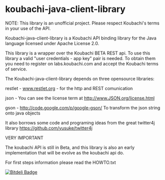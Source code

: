 koubachi-java-client-library
============================
NOTE: This library is an unofficial project. Please respect Koubachi's terms in your use of the API.

Koubachi-java-client-library is a Koubachi API binding library for the Java language licensed under Apache License 2.0.

This library is a wrapper over the Koubachi BETA REST api.
To use this library a valid "user credentials - app key" pair is needed. To obtain them you need to register on labs.koubachi.com and accept the Koubachi terms of service.

The Koubachi-java-client-library depends on three opensource libraries:

restlet - www.restlet.org - for the http and REST comunication

json - You can see the license term at http://www.JSON.org/license.html

gson - http://code.google.com/p/google-gson/ To transform the json string onto java objects


It also borrows some code and programing ideas from the great twitter4j library https://github.com/yusuke/twitter4j

VERY IMPORTANT

The koubachi API is still in Beta, and this library is also an early implementation that will be evolve as the koubachi api do.

For first steps information please read the HOWTO.txt


[![Bitdeli Badge](https://d2weczhvl823v0.cloudfront.net/gpulido/koubachi-java-client-library/trend.png)](https://bitdeli.com/free "Bitdeli Badge")

